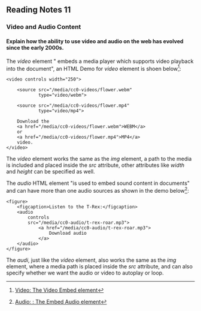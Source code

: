 ## Reading Notes 11

### Video and Audio Content

#### Explain how the ability to use video and audio on the web has evolved since the early 2000s.

The *video* element " embeds a media player which supports video playback into the document", an HTML Demo for *video* element is shoen below[^1]:

```
<video controls width="250">

    <source src="/media/cc0-videos/flower.webm"
            type="video/webm">

    <source src="/media/cc0-videos/flower.mp4"
            type="video/mp4">

    Download the
    <a href="/media/cc0-videos/flower.webm">WEBM</a>
    or
    <a href="/media/cc0-videos/flower.mp4">MP4</a>
    video.
</video>

```

The *video* element works the same as the *img* element, a path to the media is included and placed inside the *src* attribute, other attributes like *width* and *height* can be specified as well.


The *audio* HTML element "is used to embed sound content in documents" and can have more than one audio sources as shown in the demo below[^2]: 

```
<figure>
    <figcaption>Listen to the T-Rex:</figcaption>
    <audio
        controls
        src="/media/cc0-audio/t-rex-roar.mp3">
            <a href="/media/cc0-audio/t-rex-roar.mp3">
                Download audio
            </a>
    </audio>
</figure>

```

The *audi*, just like the *video* element, also works the same as the *img* element, where a media path is placed inside the *src* attribute, and can also specify whether we want the audio or  video to autoplay or loop.


[^1]: [Video: The Video Embed element](https://developer.mozilla.org/en-US/docs/Web/HTML/Element/video)
[^2]: [Audio: : The Embed Audio element](https://developer.mozilla.org/en-US/docs/Web/HTML/Element/audio)
